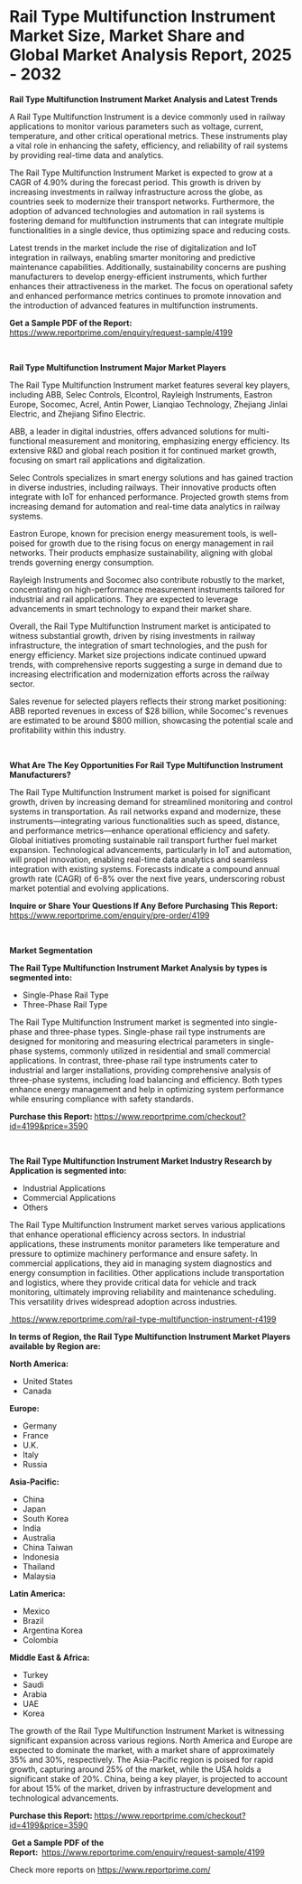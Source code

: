<p><h1>Rail Type Multifunction Instrument Market Size, Market Share and Global Market Analysis Report, 2025 - 2032</h1></p><p><strong>Rail Type Multifunction Instrument Market Analysis and Latest Trends</strong></p>
<p><p>A Rail Type Multifunction Instrument is a device commonly used in railway applications to monitor various parameters such as voltage, current, temperature, and other critical operational metrics. These instruments play a vital role in enhancing the safety, efficiency, and reliability of rail systems by providing real-time data and analytics.</p><p>The Rail Type Multifunction Instrument Market is expected to grow at a CAGR of 4.90% during the forecast period. This growth is driven by increasing investments in railway infrastructure across the globe, as countries seek to modernize their transport networks. Furthermore, the adoption of advanced technologies and automation in rail systems is fostering demand for multifunction instruments that can integrate multiple functionalities in a single device, thus optimizing space and reducing costs.</p><p>Latest trends in the market include the rise of digitalization and IoT integration in railways, enabling smarter monitoring and predictive maintenance capabilities. Additionally, sustainability concerns are pushing manufacturers to develop energy-efficient instruments, which further enhances their attractiveness in the market. The focus on operational safety and enhanced performance metrics continues to promote innovation and the introduction of advanced features in multifunction instruments.</p></p>
<p><strong>Get a Sample PDF of the Report:&nbsp;</strong> <a href="https://www.reportprime.com/enquiry/request-sample/4199?utm_campaign=3317&utm_medium=2&utm_source=Github&utm_content=ia&utm_term=19032025&utm_id=rail-type-multifunction-instrument">https://www.reportprime.com/enquiry/request-sample/4199</a></p>
<p>&nbsp;</p>
<p><strong>Rail Type Multifunction Instrument Major Market Players</strong></p>
<p><p>The Rail Type Multifunction Instrument market features several key players, including ABB, Selec Controls, Elcontrol, Rayleigh Instruments, Eastron Europe, Socomec, Acrel, Antin Power, Lianqiao Technology, Zhejiang Jinlai Electric, and Zhejiang Sifino Electric. </p><p>ABB, a leader in digital industries, offers advanced solutions for multi-functional measurement and monitoring, emphasizing energy efficiency. Its extensive R&D and global reach position it for continued market growth, focusing on smart rail applications and digitalization.</p><p>Selec Controls specializes in smart energy solutions and has gained traction in diverse industries, including railways. Their innovative products often integrate with IoT for enhanced performance. Projected growth stems from increasing demand for automation and real-time data analytics in railway systems.</p><p>Eastron Europe, known for precision energy measurement tools, is well-poised for growth due to the rising focus on energy management in rail networks. Their products emphasize sustainability, aligning with global trends governing energy consumption.</p><p>Rayleigh Instruments and Socomec also contribute robustly to the market, concentrating on high-performance measurement instruments tailored for industrial and rail applications. They are expected to leverage advancements in smart technology to expand their market share.</p><p>Overall, the Rail Type Multifunction Instrument market is anticipated to witness substantial growth, driven by rising investments in railway infrastructure, the integration of smart technologies, and the push for energy efficiency. Market size projections indicate continued upward trends, with comprehensive reports suggesting a surge in demand due to increasing electrification and modernization efforts across the railway sector.</p><p>Sales revenue for selected players reflects their strong market positioning: ABB reported revenues in excess of $28 billion, while Socomec's revenues are estimated to be around $800 million, showcasing the potential scale and profitability within this industry.</p></p>
<p>&nbsp;</p>
<p><strong>What Are The Key Opportunities For Rail Type Multifunction Instrument Manufacturers?</strong></p>
<p><p>The Rail Type Multifunction Instrument market is poised for significant growth, driven by increasing demand for streamlined monitoring and control systems in transportation. As rail networks expand and modernize, these instruments—integrating various functionalities such as speed, distance, and performance metrics—enhance operational efficiency and safety. Global initiatives promoting sustainable rail transport further fuel market expansion. Technological advancements, particularly in IoT and automation, will propel innovation, enabling real-time data analytics and seamless integration with existing systems. Forecasts indicate a compound annual growth rate (CAGR) of 6-8% over the next five years, underscoring robust market potential and evolving applications.</p></p>
<p><strong>Inquire or Share Your Questions If Any Before Purchasing This Report:</strong> <a href="https://www.reportprime.com/enquiry/pre-order/4199?utm_campaign=3317&utm_medium=2&utm_source=Github&utm_content=ia&utm_term=19032025&utm_id=rail-type-multifunction-instrument">https://www.reportprime.com/enquiry/pre-order/4199</a></p>
<p>&nbsp;</p>
<p><strong>Market Segmentation</strong></p>
<p><strong>The Rail Type Multifunction Instrument Market Analysis by types is segmented into:</strong></p>
<p><ul><li>Single-Phase Rail Type</li><li>Three-Phase Rail Type</li></ul></p>
<p><p>The Rail Type Multifunction Instrument market is segmented into single-phase and three-phase types. Single-phase rail type instruments are designed for monitoring and measuring electrical parameters in single-phase systems, commonly utilized in residential and small commercial applications. In contrast, three-phase rail type instruments cater to industrial and larger installations, providing comprehensive analysis of three-phase systems, including load balancing and efficiency. Both types enhance energy management and help in optimizing system performance while ensuring compliance with safety standards.</p></p>
<p><strong>Purchase this Report:&nbsp;</strong><a href="https://www.reportprime.com/checkout?id=4199&price=3590&utm_campaign=3317&utm_medium=2&utm_source=Github&utm_content=ia&utm_term=19032025&utm_id=rail-type-multifunction-instrument">https://www.reportprime.com/checkout?id=4199&price=3590</a></p>
<p>&nbsp;</p>
<p><strong>The Rail Type Multifunction Instrument Market Industry Research by Application is segmented into:</strong></p>
<p><ul><li>Industrial Applications</li><li>Commercial Applications</li><li>Others</li></ul></p>
<p><p>The Rail Type Multifunction Instrument market serves various applications that enhance operational efficiency across sectors. In industrial applications, these instruments monitor parameters like temperature and pressure to optimize machinery performance and ensure safety. In commercial applications, they aid in managing system diagnostics and energy consumption in facilities. Other applications include transportation and logistics, where they provide critical data for vehicle and track monitoring, ultimately improving reliability and maintenance scheduling. This versatility drives widespread adoption across industries.</p></p>
<p><a href="https://www.reportprime.com/rail-type-multifunction-instrument-r4199?utm_campaign=3317&utm_medium=2&utm_source=Github&utm_content=ia&utm_term=19032025&utm_id=rail-type-multifunction-instrument">&nbsp;https://www.reportprime.com/rail-type-multifunction-instrument-r4199</a></p>
<p><strong>In terms of Region, the Rail Type Multifunction Instrument Market Players available by Region are:</strong></p>
<p>
    <p> <strong> North America: </strong>
        <ul>
            <li>United States</li>
            <li>Canada</li>
        </ul>
        </p> 
    <p> <strong> Europe: </strong>
        <ul>
            <li>Germany</li>
            <li>France</li>
            <li>U.K.</li>
            <li>Italy</li>
            <li>Russia</li>
        </ul>
        </p> 
    <p> <strong> Asia-Pacific: </strong>
        <ul>
            <li>China</li>
            <li>Japan</li>
            <li>South Korea</li>
            <li>India</li>
            <li>Australia</li>
            <li>China Taiwan</li>
            <li>Indonesia</li>
            <li>Thailand</li>
            <li>Malaysia</li>
        </ul>
        </p> 
    <p> <strong> Latin America: </strong>
        <ul>
            <li>Mexico</li>
            <li>Brazil</li>
            <li>Argentina Korea</li>
            <li>Colombia</li>
        </ul>
        </p> 
    <p> <strong> Middle East & Africa: </strong>
        <ul>
            <li>Turkey</li>
            <li>Saudi</li>
            <li>Arabia</li>
            <li>UAE</li>
            <li>Korea</li>
        </ul>
    </p>
    </p>
<p><p>The growth of the Rail Type Multifunction Instrument Market is witnessing significant expansion across various regions. North America and Europe are expected to dominate the market, with a market share of approximately 35% and 30%, respectively. The Asia-Pacific region is poised for rapid growth, capturing around 25% of the market, while the USA holds a significant stake of 20%. China, being a key player, is projected to account for about 15% of the market, driven by infrastructure development and technological advancements.</p></p>
<p><strong>Purchase this Report: </strong><a href="https://www.reportprime.com/checkout?id=4199&price=3590&utm_campaign=3317&utm_medium=2&utm_source=Github&utm_content=ia&utm_term=19032025&utm_id=rail-type-multifunction-instrument">https://www.reportprime.com/checkout?id=4199&price=3590</a></p>
<p>&nbsp;<strong>Get a Sample PDF of the Report:&nbsp;&nbsp;</strong><a href="https://www.reportprime.com/enquiry/request-sample/4199?utm_campaign=3317&utm_medium=2&utm_source=Github&utm_content=ia&utm_term=19032025&utm_id=rail-type-multifunction-instrument">https://www.reportprime.com/enquiry/request-sample/4199</a></p>
<p><strong></strong></p>
<p>Check more reports on <a href="https://www.reportprime.com/?utm_campaign=3317&utm_medium=2&utm_source=Github&utm_content=ia&utm_term=19032025&utm_id=rail-type-multifunction-instrument">https://www.reportprime.com/</a></p>